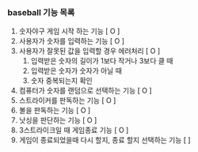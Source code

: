 ### baseball 기능 목록 

1. 숫자야구 게임 시작 하는 기능 [ O ]
2. 사용자가 숫자를 입력하는 기능 [ O ]
3. 사용자가 잘못된 값을 입력할 경우 에러처리 [ O ]
   1) 입력받은 숫자의 길이가 1보다 작거나 3보다 클 때
   2) 입력받은 숫자가 숫자가 아닐 때
   3) 숫자 중복되는지 확인
4. 컴퓨터가 숫자를 랜덤으로 선택하는 기능 [ O ]
5. 스트라이커를 판독하는 기능 [ O ]
6. 볼을 판독하는 기능 [ O ]
7. 낫싱을 판단하는 기능 [ O ]
8. 3스트라이크일 때 게임종료 기능 [ O ]
9. 게임이 종료되었을때 다시 할지, 종료 할지 선택하는 기능 [ ]